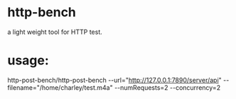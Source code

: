 # http-bench
a light weight tool for HTTP test. 

# usage:

http-post-bench/http-post-bench --url="http://127.0.0.1:7890/server/api" --filename="/home/charley/test.m4a" --numRequests=2 --concurrency=2

